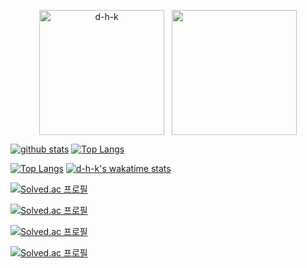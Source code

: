 <p align="center"><img align="center" height="200" src="https://github-readme-stats.vercel.app/api?username=d-h-k&show_icons=true" alt="d-h-k" />&nbsp;
&nbsp;<img align="center" height="200" src="https://github-readme-stats.vercel.app/api/top-langs/?username=d-h-k&layout=compact" /><p/>



  
[![github stats](https://github-readme-stats.vercel.app/api?username=d-h-k)](https://github.com/d-h-k/github-readme-stats) [![Top Langs](https://github-readme-stats.vercel.app/api/top-langs/?username=d-h-k&layout=compact)](https://github.com/d-h-k/d-h-k)


[![Top Langs](https://github-readme-stats.vercel.app/api/top-langs/?username=d-h-k)](https://github.com/d-h-k/github-readme-stats) [![d-h-k's wakatime stats](https://github-readme-stats.vercel.app/api/wakatime?username=d-h-k)](https://github.com/d-h-k/github-readme-stats)


[![Solved.ac
프로필](http://mazassumnida.wtf/api/mini/generate_badge?boj=kdog1503)](https://github.com/mazassumnida/mazassumnida)

[![Solved.ac
프로필](http://mazassumnida.wtf/api/v2/generate_badge?boj=kdog1503)](https://solved.ac/kdog1503)

[![Solved.ac
프로필](http://mazassumnida.wtf/api/generate_badge?boj=kdog1503)](https://solved.ac/kdog1503)

[![Solved.ac
프로필](http://mazassumnida.wtf/api/v2/generate_badge?boj=kdog1503)](https://solved.ac/kdog1503)

